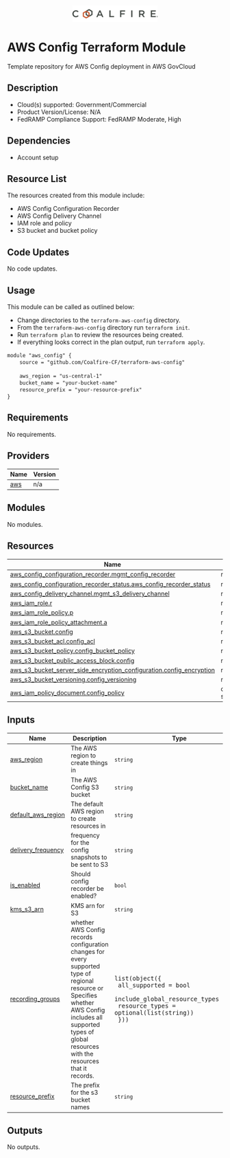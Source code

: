 <div align="center">
<img src="coalfire_logo.png" width="200">
</div>

# AWS Config Terraform Module

Template repository for AWS Config deployment in AWS GovCloud

## Description

- Cloud(s) supported: Government/Commercial
- Product Version/License: N/A
- FedRAMP Compliance Support: FedRAMP Moderate, High

## Dependencies

- Account setup

## Resource List

The resources created from this module include:

- AWS Config Configuration Recorder
- AWS Config Delivery Channel
- IAM role and policy
- S3 bucket and bucket policy

## Code Updates

No code updates.

## Usage

This module can be called as outlined below:

- Change directories to the `terraform-aws-config` directory.
- From the `terraform-aws-config` directory run `terraform init`.
- Run `terraform plan` to review the resources being created.
- If everything looks correct in the plan output, run `terraform apply`.

```hcl
module "aws_config" {
    source = "github.com/Coalfire-CF/terraform-aws-config"

    aws_region = "us-central-1"
    bucket_name = "your-bucket-name"
    resource_prefix = "your-resource-prefix"
}
```

<!-- BEGIN_TF_DOCS -->
## Requirements

No requirements.

## Providers

| Name | Version |
|------|---------|
| <a name="provider_aws"></a> [aws](#provider\_aws) | n/a |

## Modules

No modules.

## Resources

| Name | Type |
|------|------|
| [aws_config_configuration_recorder.mgmt_config_recorder](https://registry.terraform.io/providers/hashicorp/aws/latest/docs/resources/config_configuration_recorder) | resource |
| [aws_config_configuration_recorder_status.aws_config_recorder_status](https://registry.terraform.io/providers/hashicorp/aws/latest/docs/resources/config_configuration_recorder_status) | resource |
| [aws_config_delivery_channel.mgmt_s3_delivery_channel](https://registry.terraform.io/providers/hashicorp/aws/latest/docs/resources/config_delivery_channel) | resource |
| [aws_iam_role.r](https://registry.terraform.io/providers/hashicorp/aws/latest/docs/resources/iam_role) | resource |
| [aws_iam_role_policy.p](https://registry.terraform.io/providers/hashicorp/aws/latest/docs/resources/iam_role_policy) | resource |
| [aws_iam_role_policy_attachment.a](https://registry.terraform.io/providers/hashicorp/aws/latest/docs/resources/iam_role_policy_attachment) | resource |
| [aws_s3_bucket.config](https://registry.terraform.io/providers/hashicorp/aws/latest/docs/resources/s3_bucket) | resource |
| [aws_s3_bucket_acl.config_acl](https://registry.terraform.io/providers/hashicorp/aws/latest/docs/resources/s3_bucket_acl) | resource |
| [aws_s3_bucket_policy.config_bucket_policy](https://registry.terraform.io/providers/hashicorp/aws/latest/docs/resources/s3_bucket_policy) | resource |
| [aws_s3_bucket_public_access_block.config](https://registry.terraform.io/providers/hashicorp/aws/latest/docs/resources/s3_bucket_public_access_block) | resource |
| [aws_s3_bucket_server_side_encryption_configuration.config_encryption](https://registry.terraform.io/providers/hashicorp/aws/latest/docs/resources/s3_bucket_server_side_encryption_configuration) | resource |
| [aws_s3_bucket_versioning.config_versioning](https://registry.terraform.io/providers/hashicorp/aws/latest/docs/resources/s3_bucket_versioning) | resource |
| [aws_iam_policy_document.config_policy](https://registry.terraform.io/providers/hashicorp/aws/latest/docs/data-sources/iam_policy_document) | data source |

## Inputs

| Name | Description | Type | Default | Required |
|------|-------------|------|---------|:--------:|
| <a name="input_aws_region"></a> [aws\_region](#input\_aws\_region) | The AWS region to create things in | `string` | n/a | yes |
| <a name="input_bucket_name"></a> [bucket\_name](#input\_bucket\_name) | The AWS Config S3 bucket | `string` | n/a | yes |
| <a name="input_default_aws_region"></a> [default\_aws\_region](#input\_default\_aws\_region) | The default AWS region to create resources in | `string` | n/a | yes |
| <a name="input_delivery_frequency"></a> [delivery\_frequency](#input\_delivery\_frequency) | frequency for the config snapshots to be sent to S3 | `string` | n/a | yes |
| <a name="input_is_enabled"></a> [is\_enabled](#input\_is\_enabled) | Should config recorder be enabled? | `bool` | n/a | yes |
| <a name="input_kms_s3_arn"></a> [kms\_s3\_arn](#input\_kms\_s3\_arn) | KMS arn for S3 | `string` | n/a | yes |
| <a name="input_recording_groups"></a> [recording\_groups](#input\_recording\_groups) | whether AWS Config records configuration changes for every supported type of regional resource or Specifies whether AWS Config includes all supported types of global resources with the resources that it records. | <pre>list(object({<br>    all_supported                 = bool<br>    include_global_resource_types = bool<br>    resource_types                = optional(list(string))<br>  }))</pre> | `[]` | no |
| <a name="input_resource_prefix"></a> [resource\_prefix](#input\_resource\_prefix) | The prefix for the s3 bucket names | `string` | n/a | yes |

## Outputs

No outputs.
<!-- END_TF_DOCS -->